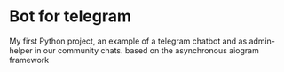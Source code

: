 # Bot for telegram
My first Python project, an example of a telegram chatbot and as admin-helper in our community chats. based
on the asynchronous aiogram framework
